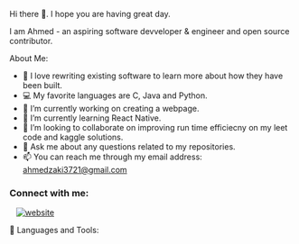 Hi there 👋. I hope you are having great day.

I am Ahmed - an aspiring software devveloper & engineer and open source contributor.

About Me: 
- 🔎 I love rewriting existing software to learn more about how they have been built.
- 💻 My favorite languages are C, Java and Python.
- 🔭 I’m currently working on creating a webpage. 
- 🌱 I’m currently learning React Native.
- 👯 I’m looking to collaborate on improving run time efficiecny on my leet code and kaggle solutions. 
- 💬 Ask me about any questions related to my repositories. 
- 📫 You can reach me through my email address: ahmedzaki3721@gmail.com

### Connect with me:

&nbsp;&nbsp;
[![website](./img/linkedin-light.svg)](https://www.linkedin.com/in/mohammed-ahmed-zakiuddin-00138917b/)

🔨 Languages and Tools:
    
